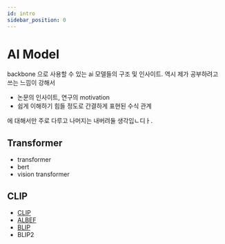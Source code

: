 ```yaml
---
id: intro
sidebar_position: 0
---
```

# AI Model

backbone 으로 사용할 수 있는 ai 모델들의 구조 및 인사이트. 역시 제가 공부하려고 쓰는 느낌이 강해서

- 논문의 인사이트, 연구의 motivation
- 쉽게 이해하기 힘들 정도로 간결하게 표현된 수식 관계

에 대해서만 주로 다루고 나머지는 내버려둘 생각입ㄴ디ㅏ.

## Transformer
- transformer
- bert
- vision transformer

## CLIP
- [CLIP](/docs/models/aimodel/CLIP/clip.md)
- [ALBEF](/docs/models/aimodel/CLIP/albef.md)
- [BLIP](/docs/models/aimodel/CLIP/blip.md)
- BLIP2